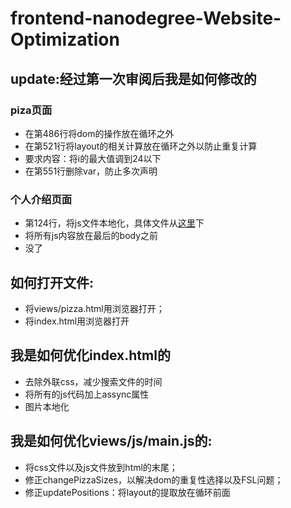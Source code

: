 # frontend-nanodegree-Website-Optimization

## update:经过第一次审阅后我是如何修改的

### piza页面

- 在第486行将dom的操作放在循环之外
- 在第521行将layout的相关计算放在循环之外以防止重复计算
- 要求内容：将i的最大值调到24以下
- 在第551行删除var，防止多次声明

### 个人介绍页面
- 第124行，将js文件本地化，具体文件从[这里](https://github.com/eladkarako/reversed-engineered-google-analytics-js/blob/master/analytics.js)下
- 将所有js内容放在最后的body之前
- 没了

## 如何打开文件:
- 将views/pizza.html用浏览器打开；
- 将index.html用浏览器打开

## 我是如何优化index.html的
 - 去除外联css，减少搜索文件的时间
 - 将所有的js代码加上assync属性
 - 图片本地化
 
## 我是如何优化views/js/main.js的:
- 将css文件以及js文件放到html的末尾；
- 修正changePizzaSizes，以解决dom的重复性选择以及FSL问题；
- 修正updatePositions：将layout的提取放在循环前面
